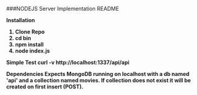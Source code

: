 ###NODEJS Server Implementation README

<b>Installation<b>
1. Clone Repo
2. cd bin
3. npm install
4. node index.js

<b>Simple Test</b>
curl -v http://localhost:1337/api/api

<b>Dependencies</b>
Expects MongoDB running on localhost with a db named 'api' and a collection named movies. If collection does not exist it will be created on first insert (POST).
